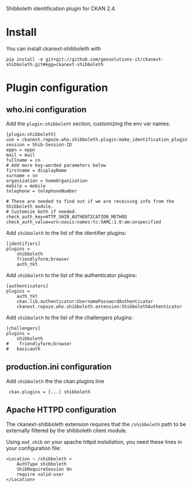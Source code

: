 Shibboleth identification plugin for CKAN 2.4. 

Install
=======

You can install ckanext-shibboleth with

	pip install -e git+git://github.com/geosolutions-it/ckanext-shibboleth.git#egg=ckanext-shibboleth
	
	
Plugin configuration
====================

who.ini configuration
---------------------

Add the ``plugin:shibboleth`` section, customizing the env var names:

    [plugin:shibboleth]
    use = ckanext.repoze.who.shibboleth.plugin:make_identification_plugin
    session = Shib-Session-ID
    eppn = eppn
    mail = mail
    fullname = cn
    # Add more key-worded parameters below
    firstname = displayName
    surname = sn
    organization = homeOrganization
    mobile = mobile
    telephone = telephoneNumber

    # These are needed to find out if we are receiving info from the Shibboleth module.
    # Customize both if needed.
    check_auth_key=HTTP_SHIB_AUTHENTICATION_METHOD 
    check_auth_value=urn:oasis:names:tc:SAML:1.0:am:unspecified

Add ``shibboleth`` to the list of the identifier plugins:

    [identifiers]
    plugins =
        shibboleth
        friendlyform;browser
        auth_tkt

Add ``shibboleth`` to the list of the authenticator plugins:

    [authenticators]
    plugins =
        auth_tkt
        ckan.lib.authenticator:UsernamePasswordAuthenticator
        ckanext.repoze.who.shibboleth.extension:ShibbolethAuthenticator

Add ``shibboleth`` to the list of the challengers plugins:

    [challengers]
    plugins =
        shibboleth
    #    friendlyform;browser
    #   basicauth

production.ini configuration
----------------------------

Add ``shibboleth`` the the ckan.plugins line

     ckan.plugins = [...] shibboleth

Apache HTTPD configuration
--------------------------

The ckanext-shibboleth extension requires that the ``/shibboleth`` path to be externally filtered by the shibboleth
client module.

Using ``mod_shib`` on your apache httpd installation, you need these lines in your configuration file:

    <Location ~ /shibboleth >
        AuthType shibboleth
        ShibRequireSession On
        require valid-user
    </Location>


